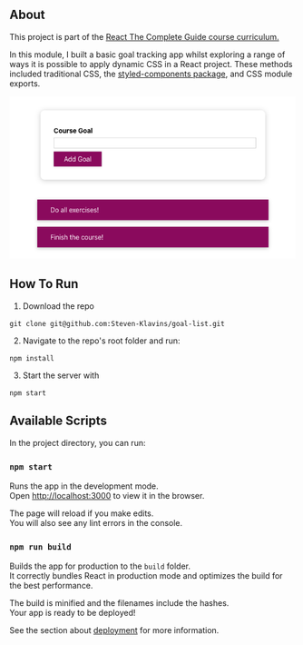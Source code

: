 ## About 

This project is part of the [React The Complete Guide course curriculum.](https://www.udemy.com/course/react-the-complete-guide-incl-redux/)

In this module, I built a basic goal tracking app whilst exploring a range of ways it is possible to apply dynamic CSS in a React project. These methods included traditional CSS, the [styled-components package](https://styled-components.com/), and CSS module exports.

<p align="center">
<img src="Screenshot.png" alt="screenshot" width="600"/>
</p>

## How To Run

1) Download the repo
```
git clone git@github.com:Steven-Klavins/goal-list.git
```
2) Navigate to the repo's root folder and run:
```
npm install
```
3) Start the server with 
```
npm start
```


## Available Scripts

In the project directory, you can run:

### `npm start`

Runs the app in the development mode.<br />
Open [http://localhost:3000](http://localhost:3000) to view it in the browser.

The page will reload if you make edits.<br />
You will also see any lint errors in the console.


### `npm run build`

Builds the app for production to the `build` folder.<br />
It correctly bundles React in production mode and optimizes the build for the best performance.

The build is minified and the filenames include the hashes.<br />
Your app is ready to be deployed!

See the section about [deployment](https://facebook.github.io/create-react-app/docs/deployment) for more information.

